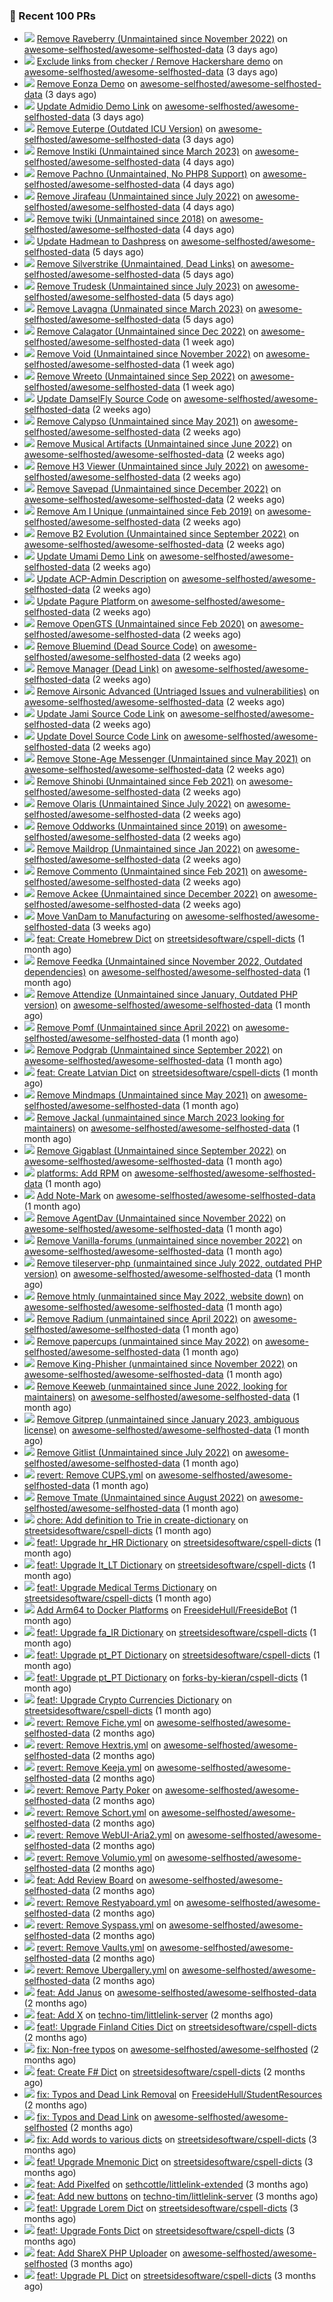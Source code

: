 ### 🔨 Recent 100 PRs

- ![](../assets/pr-open.svg) [Remove Raveberry (Unmaintained since November 2022)](https://github.com/awesome-selfhosted/awesome-selfhosted-data/pull/315) on [awesome-selfhosted/awesome-selfhosted-data](https://github.com/awesome-selfhosted/awesome-selfhosted-data) (3 days ago)
- ![](../assets/pr-open.svg) [Exclude links from checker / Remove Hackershare demo](https://github.com/awesome-selfhosted/awesome-selfhosted-data/pull/314) on [awesome-selfhosted/awesome-selfhosted-data](https://github.com/awesome-selfhosted/awesome-selfhosted-data) (3 days ago)
- ![](../assets/pr-merged.svg) [Remove Eonza Demo](https://github.com/awesome-selfhosted/awesome-selfhosted-data/pull/313) on [awesome-selfhosted/awesome-selfhosted-data](https://github.com/awesome-selfhosted/awesome-selfhosted-data) (3 days ago)
- ![](../assets/pr-closed.svg) [Update Admidio Demo Link](https://github.com/awesome-selfhosted/awesome-selfhosted-data/pull/312) on [awesome-selfhosted/awesome-selfhosted-data](https://github.com/awesome-selfhosted/awesome-selfhosted-data) (3 days ago)
- ![](../assets/pr-open.svg) [Remove Euterpe (Outdated ICU Version)](https://github.com/awesome-selfhosted/awesome-selfhosted-data/pull/311) on [awesome-selfhosted/awesome-selfhosted-data](https://github.com/awesome-selfhosted/awesome-selfhosted-data) (3 days ago)
- ![](../assets/pr-open.svg) [Remove Instiki (Unmaintained since March 2023)](https://github.com/awesome-selfhosted/awesome-selfhosted-data/pull/309) on [awesome-selfhosted/awesome-selfhosted-data](https://github.com/awesome-selfhosted/awesome-selfhosted-data) (4 days ago)
- ![](../assets/pr-open.svg) [Remove Pachno (Unmaintained, No PHP8 Support)](https://github.com/awesome-selfhosted/awesome-selfhosted-data/pull/308) on [awesome-selfhosted/awesome-selfhosted-data](https://github.com/awesome-selfhosted/awesome-selfhosted-data) (4 days ago)
- ![](../assets/pr-open.svg) [Remove Jirafeau (Unmaintained since July 2022)](https://github.com/awesome-selfhosted/awesome-selfhosted-data/pull/307) on [awesome-selfhosted/awesome-selfhosted-data](https://github.com/awesome-selfhosted/awesome-selfhosted-data) (4 days ago)
- ![](../assets/pr-open.svg) [Remove twiki (Unmaintained since 2018)](https://github.com/awesome-selfhosted/awesome-selfhosted-data/pull/306) on [awesome-selfhosted/awesome-selfhosted-data](https://github.com/awesome-selfhosted/awesome-selfhosted-data) (4 days ago)
- ![](../assets/pr-merged.svg) [Update Hadmean to Dashpress](https://github.com/awesome-selfhosted/awesome-selfhosted-data/pull/303) on [awesome-selfhosted/awesome-selfhosted-data](https://github.com/awesome-selfhosted/awesome-selfhosted-data) (5 days ago)
- ![](../assets/pr-open.svg) [Remove Silverstrike (Unmaintained, Dead Links)](https://github.com/awesome-selfhosted/awesome-selfhosted-data/pull/302) on [awesome-selfhosted/awesome-selfhosted-data](https://github.com/awesome-selfhosted/awesome-selfhosted-data) (5 days ago)
- ![](../assets/pr-closed.svg) [Remove Trudesk (Unmaintained since July 2023)](https://github.com/awesome-selfhosted/awesome-selfhosted-data/pull/301) on [awesome-selfhosted/awesome-selfhosted-data](https://github.com/awesome-selfhosted/awesome-selfhosted-data) (5 days ago)
- ![](../assets/pr-open.svg) [Remove Lavagna (Unmainated since March 2023)](https://github.com/awesome-selfhosted/awesome-selfhosted-data/pull/300) on [awesome-selfhosted/awesome-selfhosted-data](https://github.com/awesome-selfhosted/awesome-selfhosted-data) (5 days ago)
- ![](../assets/pr-open.svg) [Remove Calagator (Unmaintained since Dec 2022)](https://github.com/awesome-selfhosted/awesome-selfhosted-data/pull/294) on [awesome-selfhosted/awesome-selfhosted-data](https://github.com/awesome-selfhosted/awesome-selfhosted-data) (1 week ago)
- ![](../assets/pr-open.svg) [Remove Void (Unmaintained since November 2022)](https://github.com/awesome-selfhosted/awesome-selfhosted-data/pull/293) on [awesome-selfhosted/awesome-selfhosted-data](https://github.com/awesome-selfhosted/awesome-selfhosted-data) (1 week ago)
- ![](../assets/pr-open.svg) [Remove Wreeto (Unmaintained since Sep 2022)](https://github.com/awesome-selfhosted/awesome-selfhosted-data/pull/292) on [awesome-selfhosted/awesome-selfhosted-data](https://github.com/awesome-selfhosted/awesome-selfhosted-data) (1 week ago)
- ![](../assets/pr-merged.svg) [Update DamselFly Source Code](https://github.com/awesome-selfhosted/awesome-selfhosted-data/pull/279) on [awesome-selfhosted/awesome-selfhosted-data](https://github.com/awesome-selfhosted/awesome-selfhosted-data) (2 weeks ago)
- ![](../assets/pr-merged.svg) [Remove Calypso (Unmaintained since May 2021)](https://github.com/awesome-selfhosted/awesome-selfhosted-data/pull/278) on [awesome-selfhosted/awesome-selfhosted-data](https://github.com/awesome-selfhosted/awesome-selfhosted-data) (2 weeks ago)
- ![](../assets/pr-merged.svg) [Remove Musical Artifacts (Unmaintained since June 2022)](https://github.com/awesome-selfhosted/awesome-selfhosted-data/pull/277) on [awesome-selfhosted/awesome-selfhosted-data](https://github.com/awesome-selfhosted/awesome-selfhosted-data) (2 weeks ago)
- ![](../assets/pr-closed.svg) [Remove H3 Viewer (Unmaintained since July 2022)](https://github.com/awesome-selfhosted/awesome-selfhosted-data/pull/276) on [awesome-selfhosted/awesome-selfhosted-data](https://github.com/awesome-selfhosted/awesome-selfhosted-data) (2 weeks ago)
- ![](../assets/pr-merged.svg) [Remove Savepad (Unmaintained since December 2022)](https://github.com/awesome-selfhosted/awesome-selfhosted-data/pull/273) on [awesome-selfhosted/awesome-selfhosted-data](https://github.com/awesome-selfhosted/awesome-selfhosted-data) (2 weeks ago)
- ![](../assets/pr-closed.svg) [Remove Am I Unique (unmaintained since Feb 2019)](https://github.com/awesome-selfhosted/awesome-selfhosted-data/pull/272) on [awesome-selfhosted/awesome-selfhosted-data](https://github.com/awesome-selfhosted/awesome-selfhosted-data) (2 weeks ago)
- ![](../assets/pr-merged.svg) [Remove B2 Evolution (Unmaintained since September 2022)](https://github.com/awesome-selfhosted/awesome-selfhosted-data/pull/271) on [awesome-selfhosted/awesome-selfhosted-data](https://github.com/awesome-selfhosted/awesome-selfhosted-data) (2 weeks ago)
- ![](../assets/pr-merged.svg) [Update Umami Demo Link](https://github.com/awesome-selfhosted/awesome-selfhosted-data/pull/270) on [awesome-selfhosted/awesome-selfhosted-data](https://github.com/awesome-selfhosted/awesome-selfhosted-data) (2 weeks ago)
- ![](../assets/pr-merged.svg) [Update ACP-Admin Description](https://github.com/awesome-selfhosted/awesome-selfhosted-data/pull/269) on [awesome-selfhosted/awesome-selfhosted-data](https://github.com/awesome-selfhosted/awesome-selfhosted-data) (2 weeks ago)
- ![](../assets/pr-merged.svg) [Update Pagure Platform ](https://github.com/awesome-selfhosted/awesome-selfhosted-data/pull/267) on [awesome-selfhosted/awesome-selfhosted-data](https://github.com/awesome-selfhosted/awesome-selfhosted-data) (2 weeks ago)
- ![](../assets/pr-merged.svg) [Remove OpenGTS (Unmaintained since Feb 2020)](https://github.com/awesome-selfhosted/awesome-selfhosted-data/pull/266) on [awesome-selfhosted/awesome-selfhosted-data](https://github.com/awesome-selfhosted/awesome-selfhosted-data) (2 weeks ago)
- ![](../assets/pr-merged.svg) [Remove Bluemind (Dead Source Code)](https://github.com/awesome-selfhosted/awesome-selfhosted-data/pull/265) on [awesome-selfhosted/awesome-selfhosted-data](https://github.com/awesome-selfhosted/awesome-selfhosted-data) (2 weeks ago)
- ![](../assets/pr-merged.svg) [Remove Manager (Dead Link)](https://github.com/awesome-selfhosted/awesome-selfhosted-data/pull/264) on [awesome-selfhosted/awesome-selfhosted-data](https://github.com/awesome-selfhosted/awesome-selfhosted-data) (2 weeks ago)
- ![](../assets/pr-merged.svg) [Remove Airsonic Advanced (Untriaged Issues and vulnerabilities)](https://github.com/awesome-selfhosted/awesome-selfhosted-data/pull/263) on [awesome-selfhosted/awesome-selfhosted-data](https://github.com/awesome-selfhosted/awesome-selfhosted-data) (2 weeks ago)
- ![](../assets/pr-merged.svg) [Update Jami Source Code Link](https://github.com/awesome-selfhosted/awesome-selfhosted-data/pull/259) on [awesome-selfhosted/awesome-selfhosted-data](https://github.com/awesome-selfhosted/awesome-selfhosted-data) (2 weeks ago)
- ![](../assets/pr-merged.svg) [Update Dovel Source Code Link](https://github.com/awesome-selfhosted/awesome-selfhosted-data/pull/258) on [awesome-selfhosted/awesome-selfhosted-data](https://github.com/awesome-selfhosted/awesome-selfhosted-data) (2 weeks ago)
- ![](../assets/pr-merged.svg) [Remove Stone-Age Messenger (Unmaintained since May 2021)](https://github.com/awesome-selfhosted/awesome-selfhosted-data/pull/257) on [awesome-selfhosted/awesome-selfhosted-data](https://github.com/awesome-selfhosted/awesome-selfhosted-data) (2 weeks ago)
- ![](../assets/pr-merged.svg) [Remove Shinobi (Unmaintained since Feb 2021)](https://github.com/awesome-selfhosted/awesome-selfhosted-data/pull/256) on [awesome-selfhosted/awesome-selfhosted-data](https://github.com/awesome-selfhosted/awesome-selfhosted-data) (2 weeks ago)
- ![](../assets/pr-merged.svg) [Remove Olaris (Unmaintained Since July 2022)](https://github.com/awesome-selfhosted/awesome-selfhosted-data/pull/255) on [awesome-selfhosted/awesome-selfhosted-data](https://github.com/awesome-selfhosted/awesome-selfhosted-data) (2 weeks ago)
- ![](../assets/pr-merged.svg) [Remove Oddworks (Unmaintained since 2019)](https://github.com/awesome-selfhosted/awesome-selfhosted-data/pull/254) on [awesome-selfhosted/awesome-selfhosted-data](https://github.com/awesome-selfhosted/awesome-selfhosted-data) (2 weeks ago)
- ![](../assets/pr-merged.svg) [Remove Maildrop (Unmaintained since Jan 2022)](https://github.com/awesome-selfhosted/awesome-selfhosted-data/pull/253) on [awesome-selfhosted/awesome-selfhosted-data](https://github.com/awesome-selfhosted/awesome-selfhosted-data) (2 weeks ago)
- ![](../assets/pr-merged.svg) [Remove Commento (Unmaintained since Feb 2021)](https://github.com/awesome-selfhosted/awesome-selfhosted-data/pull/252) on [awesome-selfhosted/awesome-selfhosted-data](https://github.com/awesome-selfhosted/awesome-selfhosted-data) (2 weeks ago)
- ![](../assets/pr-closed.svg) [Remove Ackee (Unmaintained since December 2022)](https://github.com/awesome-selfhosted/awesome-selfhosted-data/pull/250) on [awesome-selfhosted/awesome-selfhosted-data](https://github.com/awesome-selfhosted/awesome-selfhosted-data) (2 weeks ago)
- ![](../assets/pr-closed.svg) [Move VanDam to Manufacturing](https://github.com/awesome-selfhosted/awesome-selfhosted-data/pull/239) on [awesome-selfhosted/awesome-selfhosted-data](https://github.com/awesome-selfhosted/awesome-selfhosted-data) (3 weeks ago)
- ![](../assets/pr-closed.svg) [feat: Create Homebrew Dict](https://github.com/streetsidesoftware/cspell-dicts/pull/2563) on [streetsidesoftware/cspell-dicts](https://github.com/streetsidesoftware/cspell-dicts) (1 month ago)
- ![](../assets/pr-merged.svg) [Remove Feedka (Unmaintained since November 2022, Outdated dependencies)](https://github.com/awesome-selfhosted/awesome-selfhosted-data/pull/182) on [awesome-selfhosted/awesome-selfhosted-data](https://github.com/awesome-selfhosted/awesome-selfhosted-data) (1 month ago)
- ![](../assets/pr-closed.svg) [Remove Attendize (Unmaintained since January, Outdated PHP version)](https://github.com/awesome-selfhosted/awesome-selfhosted-data/pull/171) on [awesome-selfhosted/awesome-selfhosted-data](https://github.com/awesome-selfhosted/awesome-selfhosted-data) (1 month ago)
- ![](../assets/pr-merged.svg) [Remove Pomf (Unmaintained since April 2022)](https://github.com/awesome-selfhosted/awesome-selfhosted-data/pull/170) on [awesome-selfhosted/awesome-selfhosted-data](https://github.com/awesome-selfhosted/awesome-selfhosted-data) (1 month ago)
- ![](../assets/pr-closed.svg) [Remove Podgrab (Unmaintained since September 2022)](https://github.com/awesome-selfhosted/awesome-selfhosted-data/pull/169) on [awesome-selfhosted/awesome-selfhosted-data](https://github.com/awesome-selfhosted/awesome-selfhosted-data) (1 month ago)
- ![](../assets/pr-merged.svg) [feat: Create Latvian Dict](https://github.com/streetsidesoftware/cspell-dicts/pull/2491) on [streetsidesoftware/cspell-dicts](https://github.com/streetsidesoftware/cspell-dicts) (1 month ago)
- ![](../assets/pr-closed.svg) [Remove Mindmaps (Unmaintained since May 2021)](https://github.com/awesome-selfhosted/awesome-selfhosted-data/pull/159) on [awesome-selfhosted/awesome-selfhosted-data](https://github.com/awesome-selfhosted/awesome-selfhosted-data) (1 month ago)
- ![](../assets/pr-closed.svg) [Remove Jackal (unmaintained since March 2023 looking for maintainers)](https://github.com/awesome-selfhosted/awesome-selfhosted-data/pull/158) on [awesome-selfhosted/awesome-selfhosted-data](https://github.com/awesome-selfhosted/awesome-selfhosted-data) (1 month ago)
- ![](../assets/pr-closed.svg) [Remove Gigablast (Unmaintained since September 2022)](https://github.com/awesome-selfhosted/awesome-selfhosted-data/pull/157) on [awesome-selfhosted/awesome-selfhosted-data](https://github.com/awesome-selfhosted/awesome-selfhosted-data) (1 month ago)
- ![](../assets/pr-closed.svg) [platforms: Add RPM](https://github.com/awesome-selfhosted/awesome-selfhosted-data/pull/156) on [awesome-selfhosted/awesome-selfhosted-data](https://github.com/awesome-selfhosted/awesome-selfhosted-data) (1 month ago)
- ![](../assets/pr-merged.svg) [Add Note-Mark](https://github.com/awesome-selfhosted/awesome-selfhosted-data/pull/148) on [awesome-selfhosted/awesome-selfhosted-data](https://github.com/awesome-selfhosted/awesome-selfhosted-data) (1 month ago)
- ![](../assets/pr-closed.svg) [Remove AgentDav (Unmaintained since November 2022)](https://github.com/awesome-selfhosted/awesome-selfhosted-data/pull/145) on [awesome-selfhosted/awesome-selfhosted-data](https://github.com/awesome-selfhosted/awesome-selfhosted-data) (1 month ago)
- ![](../assets/pr-closed.svg) [Remove Vanilla-forums (unmaintained since november 2022)](https://github.com/awesome-selfhosted/awesome-selfhosted-data/pull/144) on [awesome-selfhosted/awesome-selfhosted-data](https://github.com/awesome-selfhosted/awesome-selfhosted-data) (1 month ago)
- ![](../assets/pr-closed.svg) [Remove tileserver-php (unmaintained since July 2022, outdated PHP version)](https://github.com/awesome-selfhosted/awesome-selfhosted-data/pull/142) on [awesome-selfhosted/awesome-selfhosted-data](https://github.com/awesome-selfhosted/awesome-selfhosted-data) (1 month ago)
- ![](../assets/pr-closed.svg) [Remove htmly (unmaintained since May 2022, website down)](https://github.com/awesome-selfhosted/awesome-selfhosted-data/pull/141) on [awesome-selfhosted/awesome-selfhosted-data](https://github.com/awesome-selfhosted/awesome-selfhosted-data) (1 month ago)
- ![](../assets/pr-closed.svg) [Remove Radium (unmaintained since April 2022)](https://github.com/awesome-selfhosted/awesome-selfhosted-data/pull/140) on [awesome-selfhosted/awesome-selfhosted-data](https://github.com/awesome-selfhosted/awesome-selfhosted-data) (1 month ago)
- ![](../assets/pr-closed.svg) [Remove papercups (unmaintained since May 2022)](https://github.com/awesome-selfhosted/awesome-selfhosted-data/pull/139) on [awesome-selfhosted/awesome-selfhosted-data](https://github.com/awesome-selfhosted/awesome-selfhosted-data) (1 month ago)
- ![](../assets/pr-closed.svg) [Remove King-Phisher (unmaintained since November 2022)](https://github.com/awesome-selfhosted/awesome-selfhosted-data/pull/138) on [awesome-selfhosted/awesome-selfhosted-data](https://github.com/awesome-selfhosted/awesome-selfhosted-data) (1 month ago)
- ![](../assets/pr-closed.svg) [Remove Keeweb (unmaintained since June 2022, looking for maintainers)](https://github.com/awesome-selfhosted/awesome-selfhosted-data/pull/137) on [awesome-selfhosted/awesome-selfhosted-data](https://github.com/awesome-selfhosted/awesome-selfhosted-data) (1 month ago)
- ![](../assets/pr-closed.svg) [Remove Gitprep (unmaintained since January 2023, ambiguous license)](https://github.com/awesome-selfhosted/awesome-selfhosted-data/pull/136) on [awesome-selfhosted/awesome-selfhosted-data](https://github.com/awesome-selfhosted/awesome-selfhosted-data) (1 month ago)
- ![](../assets/pr-merged.svg) [Remove Gitlist (Unmaintained since July 2022)](https://github.com/awesome-selfhosted/awesome-selfhosted-data/pull/135) on [awesome-selfhosted/awesome-selfhosted-data](https://github.com/awesome-selfhosted/awesome-selfhosted-data) (1 month ago)
- ![](../assets/pr-closed.svg) [revert: Remove CUPS.yml](https://github.com/awesome-selfhosted/awesome-selfhosted-data/pull/134) on [awesome-selfhosted/awesome-selfhosted-data](https://github.com/awesome-selfhosted/awesome-selfhosted-data) (1 month ago)
- ![](../assets/pr-closed.svg) [Remove Tmate (Unmaintained since August 2022)](https://github.com/awesome-selfhosted/awesome-selfhosted-data/pull/133) on [awesome-selfhosted/awesome-selfhosted-data](https://github.com/awesome-selfhosted/awesome-selfhosted-data) (1 month ago)
- ![](../assets/pr-merged.svg) [chore: Add definition to Trie in create-dictionary](https://github.com/streetsidesoftware/cspell-dicts/pull/2442) on [streetsidesoftware/cspell-dicts](https://github.com/streetsidesoftware/cspell-dicts) (1 month ago)
- ![](../assets/pr-merged.svg) [feat!: Upgrade hr_HR Dictionary](https://github.com/streetsidesoftware/cspell-dicts/pull/2441) on [streetsidesoftware/cspell-dicts](https://github.com/streetsidesoftware/cspell-dicts) (1 month ago)
- ![](../assets/pr-merged.svg) [feat!: Upgrade lt_LT Dictionary](https://github.com/streetsidesoftware/cspell-dicts/pull/2440) on [streetsidesoftware/cspell-dicts](https://github.com/streetsidesoftware/cspell-dicts) (1 month ago)
- ![](../assets/pr-merged.svg) [feat!: Upgrade Medical Terms Dictionary](https://github.com/streetsidesoftware/cspell-dicts/pull/2439) on [streetsidesoftware/cspell-dicts](https://github.com/streetsidesoftware/cspell-dicts) (1 month ago)
- ![](../assets/pr-merged.svg) [Add Arm64 to Docker Platforms](https://github.com/FreesideHull/FreesideBot/pull/3) on [FreesideHull/FreesideBot](https://github.com/FreesideHull/FreesideBot) (1 month ago)
- ![](../assets/pr-closed.svg) [feat!: Upgrade fa_IR Dictionary](https://github.com/streetsidesoftware/cspell-dicts/pull/2436) on [streetsidesoftware/cspell-dicts](https://github.com/streetsidesoftware/cspell-dicts) (1 month ago)
- ![](../assets/pr-merged.svg) [feat!: Upgrade pt_PT Dictionary](https://github.com/streetsidesoftware/cspell-dicts/pull/2435) on [streetsidesoftware/cspell-dicts](https://github.com/streetsidesoftware/cspell-dicts) (1 month ago)
- ![](../assets/pr-closed.svg) [feat!: Upgrade pt_PT Dictionary](https://github.com/forks-by-kieran/cspell-dicts/pull/3) on [forks-by-kieran/cspell-dicts](https://github.com/forks-by-kieran/cspell-dicts) (1 month ago)
- ![](../assets/pr-merged.svg) [feat!: Upgrade Crypto Currencies Dictionary](https://github.com/streetsidesoftware/cspell-dicts/pull/2432) on [streetsidesoftware/cspell-dicts](https://github.com/streetsidesoftware/cspell-dicts) (1 month ago)
- ![](../assets/pr-closed.svg) [revert: Remove Fiche.yml](https://github.com/awesome-selfhosted/awesome-selfhosted-data/pull/90) on [awesome-selfhosted/awesome-selfhosted-data](https://github.com/awesome-selfhosted/awesome-selfhosted-data) (2 months ago)
- ![](../assets/pr-closed.svg) [revert: Remove Hextris.yml](https://github.com/awesome-selfhosted/awesome-selfhosted-data/pull/87) on [awesome-selfhosted/awesome-selfhosted-data](https://github.com/awesome-selfhosted/awesome-selfhosted-data) (2 months ago)
- ![](../assets/pr-merged.svg) [revert: Remove Keeja.yml](https://github.com/awesome-selfhosted/awesome-selfhosted-data/pull/86) on [awesome-selfhosted/awesome-selfhosted-data](https://github.com/awesome-selfhosted/awesome-selfhosted-data) (2 months ago)
- ![](../assets/pr-merged.svg) [revert: Remove Party Poker](https://github.com/awesome-selfhosted/awesome-selfhosted-data/pull/85) on [awesome-selfhosted/awesome-selfhosted-data](https://github.com/awesome-selfhosted/awesome-selfhosted-data) (2 months ago)
- ![](../assets/pr-merged.svg) [revert: Remove Schort.yml](https://github.com/awesome-selfhosted/awesome-selfhosted-data/pull/83) on [awesome-selfhosted/awesome-selfhosted-data](https://github.com/awesome-selfhosted/awesome-selfhosted-data) (2 months ago)
- ![](../assets/pr-closed.svg) [revert: Remove WebUI-Aria2.yml](https://github.com/awesome-selfhosted/awesome-selfhosted-data/pull/82) on [awesome-selfhosted/awesome-selfhosted-data](https://github.com/awesome-selfhosted/awesome-selfhosted-data) (2 months ago)
- ![](../assets/pr-merged.svg) [revert: Remove Volumio.yml](https://github.com/awesome-selfhosted/awesome-selfhosted-data/pull/81) on [awesome-selfhosted/awesome-selfhosted-data](https://github.com/awesome-selfhosted/awesome-selfhosted-data) (2 months ago)
- ![](../assets/pr-merged.svg) [feat: Add Review Board](https://github.com/awesome-selfhosted/awesome-selfhosted-data/pull/74) on [awesome-selfhosted/awesome-selfhosted-data](https://github.com/awesome-selfhosted/awesome-selfhosted-data) (2 months ago)
- ![](../assets/pr-merged.svg) [revert: Remove Restyaboard.yml](https://github.com/awesome-selfhosted/awesome-selfhosted-data/pull/70) on [awesome-selfhosted/awesome-selfhosted-data](https://github.com/awesome-selfhosted/awesome-selfhosted-data) (2 months ago)
- ![](../assets/pr-merged.svg) [revert: Remove Syspass.yml](https://github.com/awesome-selfhosted/awesome-selfhosted-data/pull/69) on [awesome-selfhosted/awesome-selfhosted-data](https://github.com/awesome-selfhosted/awesome-selfhosted-data) (2 months ago)
- ![](../assets/pr-merged.svg) [revert: Remove Vaults.yml](https://github.com/awesome-selfhosted/awesome-selfhosted-data/pull/68) on [awesome-selfhosted/awesome-selfhosted-data](https://github.com/awesome-selfhosted/awesome-selfhosted-data) (2 months ago)
- ![](../assets/pr-merged.svg) [revert: Remove Ubergallery.yml](https://github.com/awesome-selfhosted/awesome-selfhosted-data/pull/67) on [awesome-selfhosted/awesome-selfhosted-data](https://github.com/awesome-selfhosted/awesome-selfhosted-data) (2 months ago)
- ![](../assets/pr-merged.svg) [feat: Add Janus](https://github.com/awesome-selfhosted/awesome-selfhosted-data/pull/66) on [awesome-selfhosted/awesome-selfhosted-data](https://github.com/awesome-selfhosted/awesome-selfhosted-data) (2 months ago)
- ![](../assets/pr-merged.svg) [feat: Add X](https://github.com/techno-tim/littlelink-server/pull/470) on [techno-tim/littlelink-server](https://github.com/techno-tim/littlelink-server) (2 months ago)
- ![](../assets/pr-merged.svg) [feat!: Upgrade Finland Cities Dict](https://github.com/streetsidesoftware/cspell-dicts/pull/2387) on [streetsidesoftware/cspell-dicts](https://github.com/streetsidesoftware/cspell-dicts) (2 months ago)
- ![](../assets/pr-merged.svg) [fix: Non-free typos](https://github.com/awesome-selfhosted/awesome-selfhosted/pull/4070) on [awesome-selfhosted/awesome-selfhosted](https://github.com/awesome-selfhosted/awesome-selfhosted) (2 months ago)
- ![](../assets/pr-merged.svg) [feat: Create F# Dict](https://github.com/streetsidesoftware/cspell-dicts/pull/2385) on [streetsidesoftware/cspell-dicts](https://github.com/streetsidesoftware/cspell-dicts) (2 months ago)
- ![](../assets/pr-merged.svg) [fix: Typos and Dead Link Removal](https://github.com/FreesideHull/StudentResources/pull/18) on [FreesideHull/StudentResources](https://github.com/FreesideHull/StudentResources) (2 months ago)
- ![](../assets/pr-merged.svg) [fix: Typos and Dead Link](https://github.com/awesome-selfhosted/awesome-selfhosted/pull/4067) on [awesome-selfhosted/awesome-selfhosted](https://github.com/awesome-selfhosted/awesome-selfhosted) (2 months ago)
- ![](../assets/pr-merged.svg) [fix: Add words to various dicts](https://github.com/streetsidesoftware/cspell-dicts/pull/2381) on [streetsidesoftware/cspell-dicts](https://github.com/streetsidesoftware/cspell-dicts) (3 months ago)
- ![](../assets/pr-merged.svg) [feat! Upgrade Mnemonic Dict](https://github.com/streetsidesoftware/cspell-dicts/pull/2379) on [streetsidesoftware/cspell-dicts](https://github.com/streetsidesoftware/cspell-dicts) (3 months ago)
- ![](../assets/pr-merged.svg) [feat: Add Pixelfed](https://github.com/sethcottle/littlelink-extended/pull/12) on [sethcottle/littlelink-extended](https://github.com/sethcottle/littlelink-extended) (3 months ago)
- ![](../assets/pr-merged.svg) [feat: Add new buttons](https://github.com/techno-tim/littlelink-server/pull/457) on [techno-tim/littlelink-server](https://github.com/techno-tim/littlelink-server) (3 months ago)
- ![](../assets/pr-merged.svg) [feat!: Upgrade Lorem Dict](https://github.com/streetsidesoftware/cspell-dicts/pull/2363) on [streetsidesoftware/cspell-dicts](https://github.com/streetsidesoftware/cspell-dicts) (3 months ago)
- ![](../assets/pr-merged.svg) [feat!: Upgrade Fonts Dict](https://github.com/streetsidesoftware/cspell-dicts/pull/2362) on [streetsidesoftware/cspell-dicts](https://github.com/streetsidesoftware/cspell-dicts) (3 months ago)
- ![](../assets/pr-closed.svg) [feat: Add ShareX PHP Uploader](https://github.com/awesome-selfhosted/awesome-selfhosted/pull/3991) on [awesome-selfhosted/awesome-selfhosted](https://github.com/awesome-selfhosted/awesome-selfhosted) (3 months ago)
- ![](../assets/pr-merged.svg) [feat!: Upgrade PL Dict](https://github.com/streetsidesoftware/cspell-dicts/pull/2276) on [streetsidesoftware/cspell-dicts](https://github.com/streetsidesoftware/cspell-dicts) (3 months ago)
